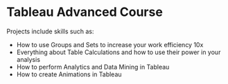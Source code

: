 # Tableau Advanced Course
Projects include skills such as: 
- How to use Groups and Sets to increase your work efficiency 10x
- Everything about Table Calculations and how to use their power in your analysis
- How to perform Analytics and Data Mining in Tableau
- How to create Animations in Tableau
